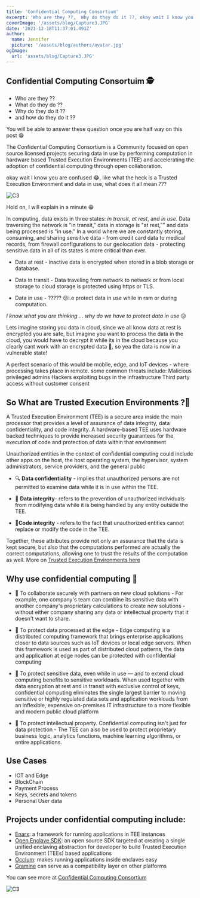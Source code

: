 ```yaml
---
title: 'Confidential Computing Consortium'
excerpt: 'Who are they ??,  Why do they do it ??, okay wait I know you are confused 😂, Hold on, I will explain in a minute 😁'
coverImage: '/assets/blog/Capture3.JPG'
date: '2021-12-18T11:37:01.491Z'
author:
  name: Jennifer
  picture: '/assets/blog/authors/avatar.jpg'
ogImage:
  url: 'assets/blog/Capture3.JPG'
---
```


## Confidential Computing Consortuim 🕵

-   Who are they ??
-   What do they do ??
-   Why do they do it ??
-   and how do they do it ??

You will be able to answer these question once you are half way on this post 😁

The Confidential Computing Consortium is a Community focused on open source licensed projects securing data in use by performing computation in hardware based Trusted Execution Environments (TEE) and accelerating the adoption of confidential computing through open collaboration.

okay wait I know you are confused 😂, like what the heck is a Trusted Execution Environment and data in use, what does it all mean ???

![C3](/assets/blog/UKe.gif)

Hold on, I will explain in a minute 😁

In computing, data exists in three states: _in transit_, _at rest_, and _in use_. Data traversing the network is "in transit," data in storage is "at rest,"" and data being processed is "in use." In a world where we are constantly storing, consuming, and sharing sensitive data - from credit card data to medical records, from firewall configurations to our geolocation data - protecting sensitive data in all of its states is more critical than ever.

-   Data at rest - inactive data is encrypted when stored in a blob storage or database.

-   Data in transit - Data traveling from network to network or from local storage to cloud storage is protected using https or TLS.

-   Data in use - ????? 😕i.e protect data in use while in ram or during computation.

_I know what you are thinking ... why do we have to protect data in use_ 😐

Lets imagine storing you data in cloud, since we all know data at rest is encrypted you are safe, but imagine you want to process the data in the cloud, you would have to decrypt it while its in the cloud because you clearly cant work with an encrypted data 🙆, so yea the data is now in a vulnerable state!

A perfect scenario of this would be mobile, edge, and IoT devices - where processing takes place in remote. some common threats include:
Malicious privileged admins
Hackers exploiting bugs in the infrastructure
Third party access without customer consent

## So What are Trusted Execution Environments ?🔐

A Trusted Execution Environment (TEE) is a secure area inside the main processor that provides a level of assurance of data integrity, data confidentiality, and code integrity. A hardware-based TEE uses hardware backed techniques to provide increased security guarantees for the execution of code and protection of data within that environment

Unauthorized entities in the context of confidential computing could include other apps on the host, the host operating system, the hypervisor, system administrators, service providers, and the general public

-   🔍 **Data confidentiality** - implies that unauthorized persons are not permitted to examine data while it is in use within the TEE.

-   🔏 **Data integrity**- refers to the prevention of unauthorized individuals from modifying data while it is being handled by any entity outside the TEE.

-   🔑**Code integrity** - refers to the fact that unauthorized entities cannot replace or modify the code in the TEE.

Together, these attributes provide not only an assurance that the data is kept secure, but also that the computations performed are actually the correct computations, allowing one to trust the results of the computation as well. More on [Trusted Execution Environments here](http://jenniferchukwu.com/posts/trustedexecution)

## Why use confidential computing 🙋

-   🔌 To collaborate securely with partners on new cloud solutions - For example, one company's team can combine its sensitive data with another company's proprietary calculations to create new solutions - without either company sharing any data or intellectual property that it doesn't want to share.

-   🚫 To protect data processed at the edge - Edge computing is a distributed computing framework that brings enterprise applications closer to data sources such as IoT devices or local edge servers. When this framework is used as part of distributed cloud patterns, the data and application at edge nodes can be protected with confidential computing

-   🚀 To protect sensitive data, even while in use — and to extend cloud computing benefits to sensitive workloads. When used together with data encryption at rest and in transit with exclusive control of keys, confidential computing eliminates the single largest barrier to moving sensitive or highly regulated data sets and application workloads from an inflexible, expensive on-premises IT infrastructure to a more flexible and modern public cloud platform

-   🔦 To protect intellectual property. Confidential computing isn't just for data protection - The TEE can also be used to protect proprietary business logic, analytics functions, machine learning algorithms, or entire applications.

## Use Cases

-   IOT and Edge
-   BlockChain
-   Payment Process
-   Keys, secrets and tokens
-   Personal User data

## Projects under confidential computing include:

-   [Enarx](https://enarx.dev/): a framework for running applications in TEE instances
-   [Open Enclave SDK](https://openenclave.io/sdk/): an open source SDK targeted at creating a single unified enclaving abstraction for developer to build Trusted Execution Environment (TEEs) based applications
-   [Occlum](https://occlum.io/): makes running applications inside enclaves easy
-   [Gramine](https://grapheneproject.io/) can serve as a compatibility layer on other platforms

You can see more at [Confidential Computing Consortium](https://confidentialcomputing.io/)

![C3](/assets/blog/Captured.JPG)
